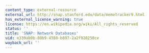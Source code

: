 ```yaml
---
content_type: external-resource
external_url: http://snap.stanford.edu/data/memetracker9.html
has_external_license_warning: true
license: https://en.wikipedia.org/wiki/All_rights_reserved
status: ''
title: 'SNAP: Network Databases'
uid: e339ab0b-80b9-4588-b897-2a2f920250ce
wayback_url: ''
---
```

